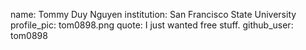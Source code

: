 name: Tommy Duy Nguyen
institution: San Francisco State University
profile_pic: tom0898.png
quote: I just wanted free stuff.
github_user: tom0898